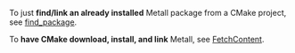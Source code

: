 
To just **find/link an already installed** Metall package from a CMake project, see [find_package](../find_package).

To **have CMake download, install, and link** Metall, see [FetchContent](../FetchContent).